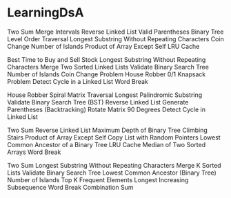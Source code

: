 # LearningDsA
Two Sum
Merge Intervals
Reverse Linked List
Valid Parentheses
Binary Tree Level Order Traversal
Longest Substring Without Repeating Characters
Coin Change
Number of Islands
Product of Array Except Self
LRU Cache

Best Time to Buy and Sell Stock
Longest Substring Without Repeating Characters
Merge Two Sorted Linked Lists
Validate Binary Search Tree
Number of Islands
Coin Change Problem
House Robber
0/1 Knapsack Problem
Detect Cycle in a Linked List
Word Break

House Robber
Spiral Matrix Traversal
Longest Palindromic Substring
Validate Binary Search Tree (BST)
Reverse Linked List
Generate Parentheses (Backtracking)
Rotate Matrix 90 Degrees
Detect Cycle in Linked List

Two Sum
Reverse Linked List
Maximum Depth of Binary Tree
Climbing Stairs
Product of Array Except Self
Copy List with Random Pointers
Lowest Common Ancestor of a Binary Tree
LRU Cache
Median of Two Sorted Arrays
Word Break

Two Sum
Longest Substring Without Repeating Characters
Merge K Sorted Lists
Validate Binary Search Tree
Lowest Common Ancestor (Binary Tree)
Number of Islands
Top K Frequent Elements
Longest Increasing Subsequence
Word Break
Combination Sum